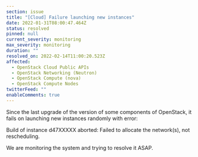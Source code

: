 ```yaml
---
section: issue
title: "[Cloud] Failure launching new instances"
date: 2022-01-31T08:00:47.464Z
status: resolved
pinned: null
current_severity: monitoring
max_severity: monitoring
duration: ""
resolved_on: 2022-02-14T11:00:20.523Z
affected:
  - OpenStack Cloud Public APIs
  - OpenStack Networking (Neutron)
  - OpenStack Compute (nova)
  - OpenStack Compute Nodes
twitterFeed: ""
enableComments: true
---
```

Since the last upgrade of the version of some components of OpenStack, it fails on launching new instances randomly with error:

Build of instance d47XXXXX aborted: Failed to allocate the network(s), not rescheduling.

We are monitoring the system and trying to resolve it ASAP.